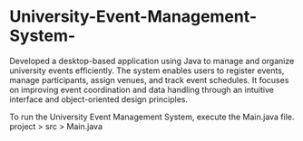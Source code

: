 # University-Event-Management-System-
Developed a desktop-based application using Java to manage and organize university events efficiently. The system enables users to register events, manage participants, assign venues, and track event schedules. It focuses on improving event coordination and data handling through an intuitive interface and object-oriented design principles.

To run the University Event Management System, execute the Main.java file.
project > src > Main.java
 
